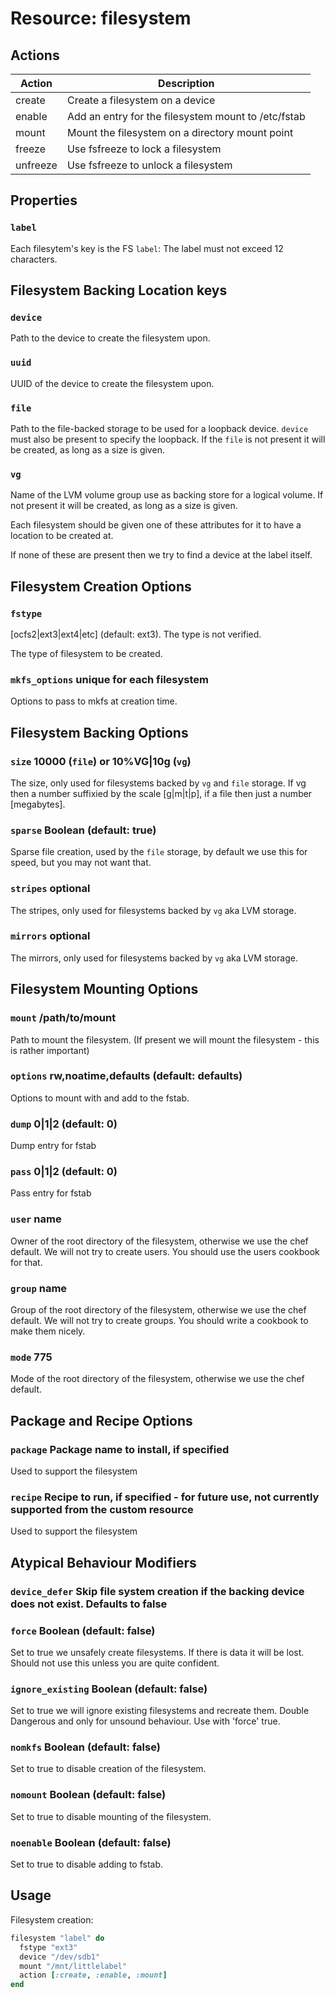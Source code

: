 # Resource: filesystem

## Actions

| Action | Description           |
| ------ | --------------------- |
| create | Create a filesystem on a device |
| enable  | Add an entry for the filesystem mount to /etc/fstab |
| mount  | Mount the filesystem on a directory mount point |
| freeze  | Use fsfreeze to lock a filesystem |
| unfreeze  | Use fsfreeze to unlock a filesystem |

## Properties

### `label`

Each filesytem's key is the FS `label`: The label must not exceed 12 characters.

## Filesystem Backing Location keys

### `device`

Path to the device to create the filesystem upon.

### `uuid`

UUID of the device to create the filesystem upon.

### `file`

Path to the file-backed storage to be used for a loopback device. `device` must also be present to specify the loopback. If the `file` is not present it will be created, as long as a size is given.

### `vg`

Name of the LVM volume group use as backing store for a logical volume. If not present it will be created, as long as a size is given.

Each filesystem should be given one of these attributes for it to have a location to be created at.

If none of these are present then we try to find a device at the label itself.

## Filesystem Creation Options

### `fstype`

  [ocfs2|ext3|ext4|etc] (default: ext3). The type is not verified.

The type of filesystem to be created.

### `mkfs_options` unique for each filesystem

Options to pass to mkfs at creation time.

## Filesystem Backing Options

### `size` 10000 (`file`) or 10%VG|10g (`vg`)

The size, only used for filesystems backed by `vg` and `file` storage. If vg then a number suffixied by the scale [g|m|t|p], if a file then just a number [megabytes].

### `sparse` Boolean (default: true)

Sparse file creation, used by the `file` storage, by default we use this for speed, but you may not want that.

### `stripes` optional

The stripes, only used for filesystems backed by `vg` aka LVM storage.

### `mirrors` optional

The mirrors, only used for filesystems backed by `vg` aka LVM storage.

## Filesystem Mounting Options

### `mount` /path/to/mount

Path to mount the filesystem. (If present we will mount the filesystem - this is rather important)

### `options` rw,noatime,defaults (default: defaults)

Options to mount with and add to the fstab.

### `dump` 0|1|2 (default: 0)

Dump entry for fstab

### `pass` 0|1|2 (default: 0)

Pass entry for fstab

### `user` name

Owner of the root directory of the filesystem, otherwise we use the chef default. We will not try to create users. You should use the users cookbook for that.

### `group` name

Group of the root directory of the filesystem, otherwise we use the chef default. We will not try to create groups. You should write a cookbook to make them nicely.

### `mode` 775

Mode of the root directory of the filesystem, otherwise we use the chef default.

## Package and Recipe Options

### `package` Package name to install, if specified

Used to support the filesystem

### `recipe` Recipe to run, if specified - for future use, not currently supported from the custom resource

Used to support the filesystem

## Atypical Behaviour Modifiers

### `device_defer` Skip file system creation if the backing device does not exist. Defaults to false

### `force` Boolean (default: false)

Set to true we unsafely create filesystems. If there is data it will be lost. Should not use this unless you are quite confident.

### `ignore_existing` Boolean (default: false)

Set to true we will ignore existing filesystems and recreate them. Double Dangerous and only for unsound behaviour. Use with 'force' true.

### `nomkfs` Boolean (default: false)

Set to true to disable creation of the filesystem.

### `nomount` Boolean (default: false)

Set to true to disable mounting of the filesystem.

### `noenable` Boolean (default: false)

Set to true to disable adding to fstab.

## Usage

Filesystem creation:

````RUBY
filesystem "label" do
  fstype "ext3"
  device "/dev/sdb1"
  mount "/mnt/littlelabel"
  action [:create, :enable, :mount]
end
````
